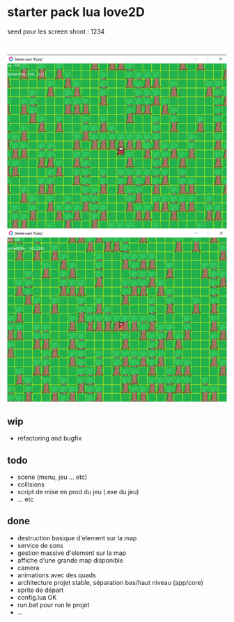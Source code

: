 # starter pack  lua love2D

<p>seed pour les screen shoot : 1234</p>
<br>

![alt text](./docs/screenShootStarter2.png)
![alt text](./docs/screenShootStarter3.png)

## wip

<ul>
    <li>refactoring and bugfix</li>
</ul>

## todo

<ul>
    <li>scene (menu, jeu ... etc)</li>
    <li>collisions</li>
    <li>script de mise en prod du jeu (.exe du jeu)</li>
    <li>... etc</li>
</ul>

## done

<ul>
    <li>destruction basique d'element sur la map</li>
    <li>service de sons</li>
    <li>gestion massive d'element sur la map</li>
    <li>affiche d'une grande map disponible</li>
    <li>camera</li>
    <li>animations avec des quads</li>
    <li>architecture projet stable, séparation bas/haut niveau (app/core)</li>
    <li>sprite de départ</li>
    <li>config.lua OK</li>
    <li>run.bat pour run le projet</li>
    <li>...</li>
</ul>
